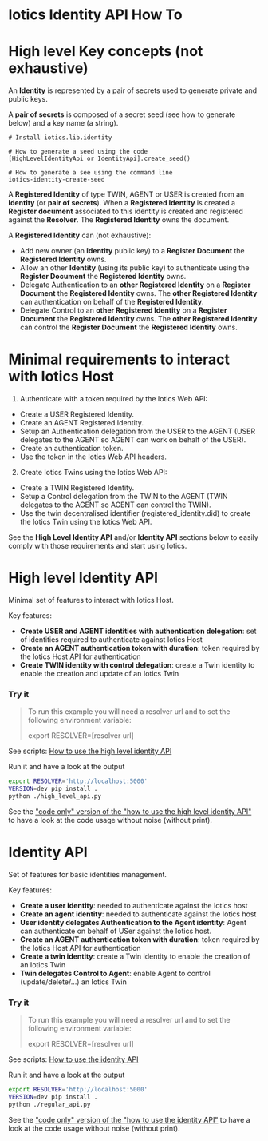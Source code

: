 Iotics Identity API How To
==========================

# High level Key concepts (not exhaustive)
An **Identity** is represented by a pair of secrets used to generate private and public keys.

A **pair of secrets** is composed of a secret seed (see how to generate below) and a key name (a string).
```
# Install iotics.lib.identity

# How to generate a seed using the code
[HighLevelIdentityApi or IdentityApi].create_seed()

# How to generate a see using the command line
iotics-identity-create-seed
```

A **Registered Identity** of type TWIN, AGENT or USER is created from an **Identity** (or **pair of secrets**).
When a **Registered Identity** is created a **Register document** associated to this identity is created and registered
 against the **Resolver**. The **Registered Identity** owns the document.

A **Registered Identity** can (not exhaustive):
- Add new owner (an **Identity** public key) to a **Register Document** the **Registered Identity** owns.
- Allow an other **Identity** (using its public key) to authenticate using the **Register Document** the **Registered Identity** owns.
- Delegate Authentication to an **other Registered Identity** on a **Register Document** the **Registered Identity** owns. The
**other Registered Identity** can authentication on behalf of the **Registered Identity**.
- Delegate Control to an **other Registered Identity** on a **Register Document** the **Registered Identity** owns. The
**other Registered Identity** can control the **Register Document** the **Registered Identity** owns.

# Minimal requirements to interact with Iotics Host

1. Authenticate with a token required by the Iotics Web API:
- Create a USER Registered Identity.
- Create an AGENT Registered Identity.
- Setup an Authentication delegation from the USER to the AGENT (USER delegates to the AGENT so AGENT can work on behalf of the USER).
- Create an authentication token.
- Use the token in the Iotics Web API headers.

2. Create Iotics Twins using the Iotics Web API:
- Create a TWIN Registered Identity.
- Setup a Control delegation from the TWIN to the AGENT (TWIN delegates to the AGENT so AGENT can control the TWIN).
- Use the twin decentralised identifier (registered_identity.did) to create the Iotics Twin using the Iotics Web API.

See the **High Level Identity API** and/or **Identity API** sections below to easily comply with those requirements and 
start using Iotics.

# High level Identity API

Minimal set of features to interact with Iotics Host. 

Key features:
- **Create USER and AGENT identities with authentication delegation**: set of identities required to authenticate against Iotics Host
- **Create an AGENT authentication token with duration**: token required by the Iotics Host API for authentication
- **Create TWIN identity with control delegation**: create a Twin identity to enable the creation and update of an Iotics Twin 

### Try it
> To run this example you will need a resolver url and to set the following environment variable:
>
> export RESOLVER=[resolver url]

See scripts: [How to use the high level identity API](./high_level_api.py)

Run it and have a look at the output
```bash
export RESOLVER='http://localhost:5000'
VERSION=dev pip install .
python ./high_level_api.py
```

See the ["code only" version of the "how to use the high level identity API"](./high_level_api_code_only.py) to
have a look at the code usage without noise (without print).


# Identity API

Set of features for basic identities management.

Key features:
- **Create a user identity**: needed to authenticate against the Iotics host
- **Create an agent identity**: needed to authenticate against the Iotics host
- **User identity delegates Authentication to the Agent identity**: Agent can authenticate on behalf of USer against the Iotics host.
- **Create an AGENT authentication token with duration**: token required by the Iotics Host API for authentication
- **Create a twin identity**: create a Twin identity to enable the creation of an Iotics Twin 
- **Twin delegates Control to Agent**: enable Agent to control (update/delete/...) an Iotics Twin


### Try it
> To run this example you will need a resolver url and to set the following environment variable:
>
> export RESOLVER=[resolver url]

See scripts: [How to use the identity API](./regular_api.py)

Run it and have a look at the output
```bash
export RESOLVER='http://localhost:5000'
VERSION=dev pip install .
python ./regular_api.py
```

See the ["code only" version of the "how to use the identity API"](./regular_api_code_only.py) to
have a look at the code usage without noise (without print).
